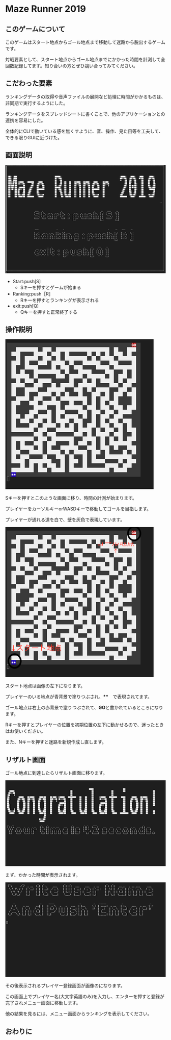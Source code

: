 # Maze Runner 2019

## このゲームについて

このゲームはスタート地点からゴール地点まで移動して迷路から脱出するゲームです。

対戦要素として、スタート地点からゴール地点までにかかった時間を計測して全回数記録してます。知り合いの方とぜひ競い合ってみてください。

## こだわった要素

ランキングデータの取得や音声ファイルの展開など処理に時間がかかるものは、非同期で実行するようにした。

ランキングデータをスプレッドシートに書くことで、他のアプリケーションとの連携を容易にした。

全体的にCLIで動いている感を無くすように、音、操作、見た目等を工夫して、できる限りGUIに近づけた。

## 画面説明

![menu](./images/menu.png)

- Start:push[S] 
  - Sキーを押すとゲームが始まる
- Ranking:push［R］
  - Rキーを押すとランキングが表示される
- exit:push[Q]
  - Qキーを押すと正常終了する

## 操作説明

![game1](./images/game1.png)

Sキーを押すとこのような画面に移り、時間の計測が始まります。

プレイヤーをカーソルキーorWASDキーで移動してゴールを目指します。

プレイヤーが通れる道を白で、壁を灰色で表現しています。


![game2](./images/game2.png)

スタート地点は画像の左下になります。

プレイヤーのいる地点が青背景で塗りつぶされ、**\*\***　で表現されてます。

ゴール地点は右上の赤背景で塗りつぶされて、**GO**と書かれているところになります。

Rキーを押すとプレイヤーの位置を初期位置の左下に動かせるので、迷ったときはお使いください。

また、Nキーを押すと迷路を新規作成し直します。

## リザルト画面

ゴール地点に到達したらリザルト画面に移ります。

![result1](./images/result1.png)

まず、かかった時間が表示されます。

![result](./images/result.png)

その後表示されるプレイヤー登録画面が画像のになります。

この画面上でプレイヤー名(大文字英語のみ)を入力し、エンターを押すと登録が完了されメニュー画面に移動します。

他の結果を見るには、メニュー画面からランキングを表示してください。

## おわりに
